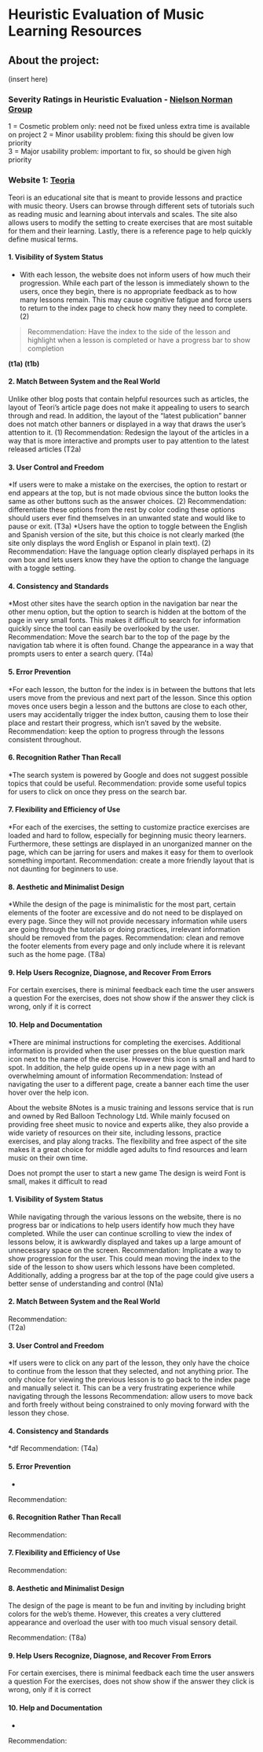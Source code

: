 # Heuristic Evaluation of Music Learning Resources

## About the project:
(insert here)

### Severity Ratings in Heuristic Evaluation - [Nielson Norman Group](https://www.nngroup.com/articles/how-to-rate-the-severity-of-usability-problems/)  
1 = Cosmetic problem only: need not be fixed unless extra time is available on project 
2 = Minor usability problem: fixing this should be given low priority  
3 = Major usability problem: important to fix, so should be given high priority
 
### Website 1: [Teoria](https://www.teoria.com/)
Teori is an educational site that is meant to provide lessons and practice with music theory. Users can browse through different sets of tutorials such as reading music and learning about intervals and scales. The site also allows users to modify the setting to create exercises that are most suitable for them and their learning. Lastly, there is a reference page to help quickly define musical terms.

#### 1. Visibility of System Status
* With each lesson, the website does not inform users of how much their progression. While each part of the lesson is immediately shown to the users, once they begin, there is no appropriate feedback as to how many lessons remain. This may cause cognitive fatigue and force users to return to the index page to check how many they need to complete. (2)
> Recommendation: Have the index to the side of the lesson and highlight when a lesson is completed or have a progress bar to show completion

**(t1a) 
(t1b)**
 
#### 2. Match Between System and the Real World
Unlike other blog posts that contain helpful resources such as articles, the layout of Teori’s article page does not make it appealing to users to search through and read. In addition, the layout of the “latest publication” banner does not match other banners or displayed in a way that draws the user’s attention to it. (1)
Recommendation:  Redesign the layout of the articles in a way that is more interactive and prompts user to pay attention to the latest released articles
(T2a)
#### 3. User Control and Freedom
*If users were to make a mistake on the exercises, the option to restart or end appears at the top, but is not made obvious since the button looks the same as other buttons such as the answer choices. (2)
Recommendation: differentiate these options from the rest by color coding these options should users ever find themselves in an unwanted state and would like to pause or exit. 
(T3a)
*Users have the option to toggle between the English and Spanish version of the site, but this choice is not clearly marked (the site only displays the word English or Espanol in plain text). (2)
Recommendation: Have the language option clearly displayed perhaps in its own box and lets users know they have the option to change the language with a toggle setting. 
#### 4. Consistency and Standards
*Most other sites have the search option in the navigation bar near the other menu option, but the option to search is hidden at the bottom of the page in very small fonts. This makes it difficult to search for information quickly since the tool can easily be overlooked by the user. 
Recommendation: Move the search bar to the top of the page by the navigation tab where it is often found. Change the appearance in a way that prompts users to enter a search query.
(T4a)
#### 5. Error Prevention 
*For each lesson, the button for the index is in between the buttons that lets users move from the previous and next part of the lesson. Since this option moves once users begin a lesson and the buttons are close to each other, users may accidentally trigger the index button, causing them to lose their place and restart their progress, which isn’t saved by the website. 
Recommendation: keep the option to progress through the lessons consistent throughout. 
#### 6. Recognition Rather Than Recall
*The search system is powered by Google and does not suggest possible topics that could be useful. 
Recommendation: provide some useful topics for users to click on once they press on the search bar. 
#### 7. Flexibility and Efficiency of Use
*For each of the exercises, the setting to customize practice exercises are loaded and hard to follow, especially for beginning music theory learners. Furthermore, these settings are displayed in an unorganized manner on the page, which can be jarring for users and makes it easy for them to overlook something important.
Recommendation: create a more friendly layout that is not daunting for beginners to use. 
#### 8. Aesthetic and Minimalist Design
*While the design of the page is minimalistic for the most part, certain elements of the footer are excessive and do not need to be displayed on every page. Since they will not provide necessary information while users are going through the tutorials or doing practices, irrelevant information should be removed from the pages.
Recommendation: clean and remove the footer elements from every page and only include where it is relevant such as the home page. 
(T8a)
#### 9. Help Users Recognize, Diagnose, and Recover From Errors
For certain exercises, there is minimal feedback each time the user answers a question 
For the exercises, does not show show if the answer they click is wrong, only if it is correct
#### 10. Help and Documentation
*There are minimal instructions for completing the exercises. Additional information is provided when the user presses on the blue question mark icon next to the name of the exercise. However this icon is small and hard to spot. In addition, the help guide opens up in a new page with an overwhelming amount of information
Recommendation: Instead of navigating the user to a different page, create a banner each time the user hover over the help icon. 
 
About the website
8Notes is a music training and lessons service that is run and owned by Red Balloon Technology Ltd. While mainly focused on providing free sheet music to novice and experts alike, they also provide a wide variety of resources on their site, including lessons, practice exercises, and play along tracks. The flexibility and free aspect of the site makes it a great choice for middle aged adults to find resources and learn music on their own time. 
 
Does not prompt the user to start a new game
The design is weird
Font is small, makes it difficult to read 
 
#### 1. Visibility of System Status
While navigating through the various lessons on the website, there is no progress bar or indications to help users identify how much they have completed. While the user can continue scrolling to view the index of lessons below, it is awkwardly displayed and takes up a large amount of unnecessary space on the screen. 
Recommendation: Implicate a way to show progression for the user. This could mean moving the index to the side of the lesson to show users which lessons have been completed. Additionally, adding a progress bar at the top of the page could give users a better sense of understanding and control
(N1a) 
#### 2. Match Between System and the Real World
 
Recommendation:  
(T2a)
#### 3. User Control and Freedom
*If users were to click on any part of the lesson, they only have the choice to continue from the lesson that they selected, and not anything prior. The only choice for viewing the previous lesson is to go back to the index page and manually select it. This can be a very frustrating experience while navigating through the lessons
Recommendation: allow users to move back and forth freely without being constrained to only moving forward with the lesson they chose. 
 
#### 4. Consistency and Standards
*df
Recommendation: 
(T4a)
 
#### 5. Error Prevention 
*
Recommendation:
 
#### 6. Recognition Rather Than Recall
Recommendation:
 
#### 7. Flexibility and Efficiency of Use
Recommendation: 
 
#### 8. Aesthetic and Minimalist Design
The design of the page is meant to be fun and inviting by including bright colors for the web’s theme. However, this creates a very cluttered appearance and overload the user with too much visual sensory detail. 
 
 
Recommendation: 
(T8a)
#### 9. Help Users Recognize, Diagnose, and Recover From Errors
For certain exercises, there is minimal feedback each time the user answers a question 
For the exercises, does not show show if the answer they click is wrong, only if it is correct
#### 10. Help and Documentation
*
Recommendation: 
 

